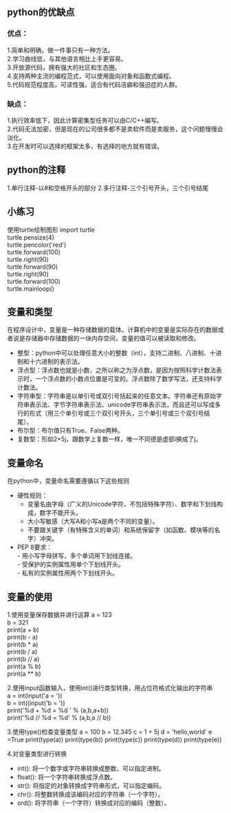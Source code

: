 ## python的优缺点
### 优点：
  1.简单和明确，做一件事只有一种方法。  
  2.学习曲线低，与其他语言相比上手更容易。  
  3.开放源代码，拥有强大的社区和生态圈。  
  4.支持两种主流的编程范式，可以使用面向对象和函数式编程。  
  5.代码规范程度高，可读性强，适合有代码洁癖和强迫症的人群。  
  
### 缺点：
  1.执行效率低下，因此计算密集型任务可以由C/C++编写。  
  2.代码无法加密，但是现在的公司很多都不是卖软件而是卖服务，这个问题慢慢会淡化。  
  3.在开发时可以选择的框架太多，有选择的地方就有错误。  
 
## python的注释
  1.单行注释-以#和空格开头的部分
  2.多行注释-三个引号开头，三个引号结尾
  
## 小练习
使用turtle绘制图形
  import turtle    
  turtle.pensize(4)  
  turtle.pencolor('red')     
  turtle.forward(100)    
  turtle.right(90)     
  turtle.forward(90)   
  turtle.right(90)     
  turtle.forward(100)    
  turtle.mainloop()   
  
## 变量和类型
  在程序设计中，变量是一种存储数据的载体。计算机中的变量是实际存在的数据或者说是存储器中存储数据的一块内存空间，变量的值可以被读取和修改。    
  - 整型：python中可以处理任意大小的整数（int），支持二进制、八进制、十进制和十六进制的表示法。    
  - 浮点型：浮点数也就是小数，之所以称之为浮点数，是因为按照科学计数法表示时，一个浮点数的小数点位置是可变的。浮点数除了数学写法，还支持科学计数法。
  - 字符串型：字符串是以单引号或双引号括起来的任意文本。字符串还有原始字符串表示法、字节字符串表示法、unicode字符串表示法，而且还可以写成多行的形式（用三个单引号或三个双引号开头，三个单引号或三个双引号结尾）。  
  - 布尔型：布尔值只有True、False两种。
  - 复数型：形如2+5j，跟数学上复数一样，唯一不同德是虚部i换成了j。

## 变量命名
  在python中，变量命名需要遵循以下这些规则
  - 硬性规则：  
    - 变量名由字母（广义的Unicode字符，不包括特殊字符）、数字和下划线构成，数字不能开头。
    - 大小写敏感（大写A和小写a是两个不同的变量）。
    - 不要跟关键字（有特殊含义的单词）和系统保留字（如函数、模块等的名字）冲突。
   - PEP 8要求：   
    - 用小写字母拼写，多个单词用下划线连接。  
    - 受保护的实例属性用单个下划线开头。  
    - 私有的实例属性用两个下划线开头。  
    
## 变量的使用
  1.使用变量保存数据并进行运算
  a = 123  
  b = 321  
  print(a + b)  
  print(b - a)  
  print(b * a)  
  print(b / a)  
  print(b // a)  
  print(a % b)  
  print(a ** b)  

  2.使用input函数输入，使用int()进行类型转换，用占位符格式化输出的字符串   
  a = int(input('a = '))   
  b = int((input('b = '))   
  print('%d + %d = %d ' % (a,b,a+b))   
  print('%d // %d = %d' % (a,b,a // b))  
  
  3.使用type()检查变量类型
  a = 100
  b = 12.345
  c = 1 + 5j
  d = 'hello,world'
  e =True
  print(type(a))
  print(type(b))
  print(type(c))
  print(type(d))
  print(type(e))
 
  4.对变量类型进行转换   
  - int(): 将一个数字或字符串转换成整数，可以指定进制。
  - float(): 将一个字符串转换成浮点数。
  - str(): 将指定的对象转换成字符串形式，可以指定编码。
  - chr(): 将整数转换成该编码对应的字符串（一个字符）。
  - ord(): 将字符串（一个字符）转换成对应的编码（整数）。
